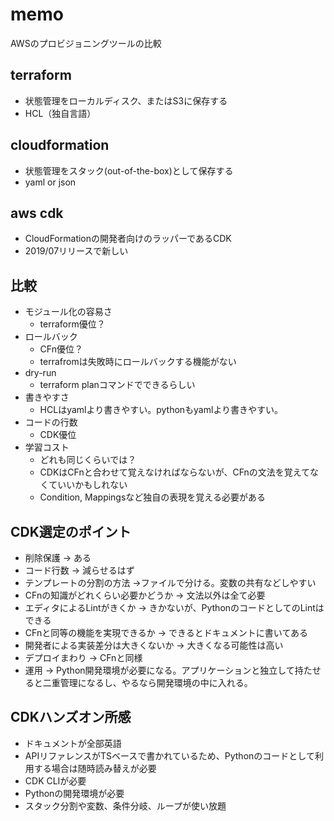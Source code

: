 # memo
AWSのプロビジョニングツールの比較

## terraform
 - 状態管理をローカルディスク、またはS3に保存する
 - HCL（独自言語）

## cloudformation
 - 状態管理をスタック(out-of-the-box)として保存する
 - yaml or json 

## aws cdk
 - CloudFormationの開発者向けのラッパーであるCDK
 - 2019/07リリースで新しい

## 比較
 - モジュール化の容易さ
    - terraform優位？
 - ロールバック
    - CFn優位？
    - terrafromは失敗時にロールバックする機能がない
 - dry-run
    - terraform planコマンドでできるらしい
 - 書きやすさ
    - HCLはyamlより書きやすい。pythonもyamlより書きやすい。
 - コードの行数
    - CDK優位
 - 学習コスト
    - どれも同じくらいでは？
    - CDKはCFnと合わせて覚えなければならないが、CFnの文法を覚えてなくていいかもしれない
    - Condition, Mappingsなど独自の表現を覚える必要がある

## CDK選定のポイント
 - 削除保護 -> ある
 - コード行数 -> 減らせるはず
 - テンプレートの分割の方法 ->ファイルで分ける。変数の共有などしやすい
 - CFnの知識がどれくらい必要かどうか -> 文法以外は全て必要
 - エディタによるLintがきくか -> きかないが、PythonのコードとしてのLintはできる
 - CFnと同等の機能を実現できるか -> できるとドキュメントに書いてある
 - 開発者による実装差分は大きくないか -> 大きくなる可能性は高い
 - デプロイまわり -> CFnと同様
 - 運用 -> Python開発環境が必要になる。アプリケーションと独立して持たせると二重管理になるし、やるなら開発環境の中に入れる。

## CDKハンズオン所感
 - ドキュメントが全部英語
 - APIリファレンスがTSベースで書かれているため、Pythonのコードとして利用する場合は随時読み替えが必要
 - CDK CLIが必要
 - Pythonの開発環境が必要
 - スタック分割や変数、条件分岐、ループが使い放題
